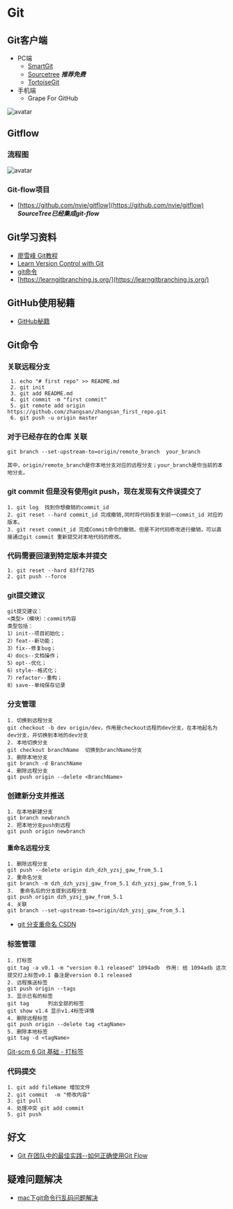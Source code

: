 # Git


## Git客户端
- PC端
  - [SmartGit](https://www.syntevo.com/smartgit/) 
  - [Sourcetree](https://cn.atlassian.com/software/sourcetree)   ***推荐免费***
  - [TortoiseGit](https://tortoisegit.org/)
- 手机端 
  - Grape For GitHub


![avatar](https://github.com/sanwancoder/it_study_lib/blob/master/images/GrapeForGitHub.png?raw=true)



## Gitflow

### 流程图

![avatar](https://github.com/sanwancoder/it_study_lib/blob/master/images/git-flow-nvie.png?raw=true)


### Git-flow项目

- [https://github.com/nvie/gitflow](https://github.com/nvie/gitflow) ***SourceTree已经集成git-flow***


## Git学习资料

- [廖雪峰 Git教程](https://www.liaoxuefeng.com/wiki/896043488029600)
- [Learn Version Control with Git](https://www.git-tower.com/learn/git/ebook/cn/command-line/introduction#start)
- [git命令](https://git-scm.com/docs)
- [https://learngitbranching.js.org/](https://learngitbranching.js.org/)

## GitHub使用秘籍
  - [GitHub秘籍](https://github.com/tiimgreen/github-cheat-sheet/blob/master/README.zh-cn.md) 




## Git命令

### 关联远程分支
```
 1. echo "# first repo" >> README.md
 2. git init
 3. git add README.md
 4. git commit -m "first commit"
 5. git remote add origin https://github.com/zhangsan/zhangsan_first_repo.git
 6. git push -u origin master
```
### 对于已经存在的仓库 关联
```
git branch --set-upstream-to=origin/remote_branch  your_branch

其中，origin/remote_branch是你本地分支对应的远程分支；your_branch是你当前的本地分支。
```

### git commit 但是没有使用git push，现在发现有文件误提交了
```
1. git log  找到你想撤销的commit_id
2. git reset --hard commit_id 完成撤销,同时将代码恢复到前一commit_id 对应的版本。
3. git reset commit_id 完成Commit命令的撤销，但是不对代码修改进行撤销，可以直接通过git commit 重新提交对本地代码的修改。
```

### 代码需要回滚到特定版本并提交
```
1. git reset --hard 83ff2785
2. git push --force
```

###  git提交建议 
```
git提交建议：
<类型>（模块）：commit内容
类型包括：
1）init--项目初始化；
2）feat--新功能；
3）fix--修复bug；
4）docs--文档操作；
5）opt--优化；
6）style--格式化；
7）refactor--重构；
8）save--单纯保存记录
```

### 分支管理
```
1. 切换到远程分支
git checkout -b dev origin/dev，作用是checkout远程的dev分支，在本地起名为dev分支，并切换到本地的dev分支
2. 本地切换分支
git checkout branchName  切换到branchName分支
3. 删除本地分支
git branch -d BranchName
4. 删除远程分支
git push origin --delete <BranchName>
```

### 创建新分支并推送
```
1. 在本地新建分支
git branch newbranch
2. 把本地分支push到远程
git push origin newbranch
```

#### 重命名远程分支
```
1. 删除远程分支
git push --delete origin dzh_dzh_yzsj_gaw_from_5.1
2. 重命名分支
git branch -m dzh_dzh_yzsj_gaw_from_5.1 dzh_yzsj_gaw_from_5.1
3.  重命名后的分支提到远程分支
git push origin dzh_yzsj_gaw_from_5.1
4. 关联
git branch --set-upstream-to=origin/dzh_yzsj_gaw_from_5.1
```
- [git 分支重命名  CSDN](https://blog.csdn.net/weixin_39800144/article/details/81634106)

### 标签管理
```
1. 打标签
git tag -a v0.1 -m "version 0.1 released" 1094adb  作用: 给 1094adb 这次提交打上标签v0.1 备注是version 0.1 released
2. 远程推送标签
git push origin --tags
3. 显示已有的标签
git tag      列出全部的标签
git show v1.4 显示v1.4标签详情
4. 删除远程标签
git push origin --delete tag <tagName>
5. 删除本地标签
git tag -d <tagName>

```
[Git-scm 6 Git 基础 - 打标签](https://git-scm.com/book/zh/v1/Git-%E5%9F%BA%E7%A1%80-%E6%89%93%E6%A0%87%E7%AD%BE)


### 代码提交
```
1. git add fileName 增加文件
2. git commit  -m "修改内容"
3. git pull 
4. 处理冲突 git add commit 
5. git push
```

## 好文
- [Git 在团队中的最佳实践--如何正确使用Git Flow](https://www.cnblogs.com/wish123/p/9785101.html)

## 疑难问题解决
  - [mac下git命令行乱码问题解决](https://blog.csdn.net/happycodefly/article/details/88385140)
  

  
